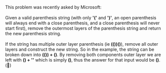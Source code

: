 This problem was recently asked by Microsoft:
<br><br>
Given a valid parenthesis string (with only <b>'('</b> and <b>')'</b>, an open parenthesis will always end with a close parenthesis, and a close parenthesis will never start first), remove the outermost layers of the parenthesis string and return the new parenthesis string.
<br><br>
If the string has multiple outer layer parenthesis (ie <b>(())()</b>), remove all outer layers and construct the new string. So in the example, the string can be broken down into <b>(()) + ()</b>. By removing both components outer layer we are left with <b>() + ''</b> which is simply <b>()</b>, thus the answer for that input would be <b>()</b>.
(&#x1F34E;)
